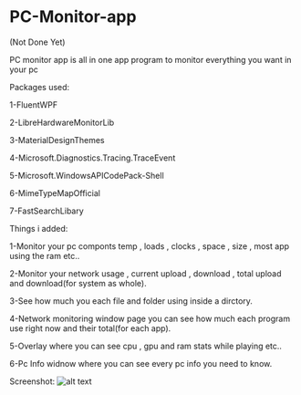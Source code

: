 # PC-Monitor-app

(Not Done Yet)

PC monitor app is all in one app program to monitor everything you want in your pc

Packages used:

1-FluentWPF

2-LibreHardwareMonitorLib

3-MaterialDesignThemes

4-Microsoft.Diagnostics.Tracing.TraceEvent

5-Microsoft.WindowsAPICodePack-Shell

6-MimeTypeMapOfficial

7-FastSearchLibary

Things i added:

1-Monitor your pc componts temp , loads , clocks , space , size , most app using the ram etc..

2-Monitor your network usage , current upload , download , total upload and download(for system as whole).

3-See how much you each file and folder using inside a dirctory.

4-Network monitoring window page you can see how much each program use right now and their total(for each app).

5-Overlay where you can see cpu , gpu and ram stats while playing etc..

6-Pc Info widnow where you can see every pc info you need to know.

Screenshot:
![alt text](https://snipboard.io/vqABJV.jpg)
